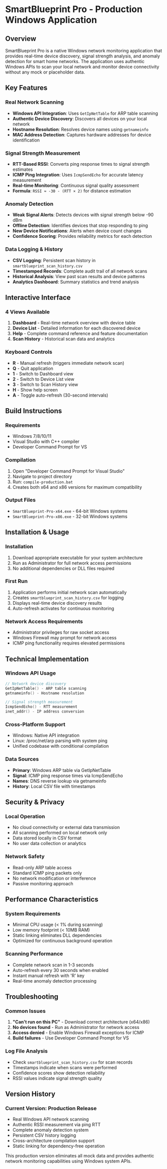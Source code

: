 # SmartBlueprint Pro - Production Windows Application

## Overview

SmartBlueprint Pro is a native Windows network monitoring application that provides real-time device discovery, signal strength analysis, and anomaly detection for smart home networks. The application uses authentic Windows APIs to scan your local network and monitor device connectivity without any mock or placeholder data.

## Key Features

### Real Network Scanning
- **Windows API Integration**: Uses `GetIpNetTable` for ARP table scanning
- **Authentic Device Discovery**: Discovers all devices on your local network
- **Hostname Resolution**: Resolves device names using `getnameinfo`
- **MAC Address Detection**: Captures hardware addresses for device identification

### Signal Strength Measurement
- **RTT-Based RSSI**: Converts ping response times to signal strength estimates
- **ICMP Ping Integration**: Uses `IcmpSendEcho` for accurate latency measurement
- **Real-time Monitoring**: Continuous signal quality assessment
- **Formula**: `RSSI ≈ -30 - (RTT × 2)` for distance estimation

### Anomaly Detection
- **Weak Signal Alerts**: Detects devices with signal strength below -90 dBm
- **Offline Detection**: Identifies devices that stop responding to ping
- **New Device Notifications**: Alerts when device count changes
- **Confidence Scoring**: Provides reliability metrics for each detection

### Data Logging & History
- **CSV Logging**: Persistent scan history in `smartblueprint_scan_history.csv`
- **Timestamped Records**: Complete audit trail of all network scans
- **Historical Analysis**: View past scan results and device patterns
- **Analytics Dashboard**: Summary statistics and trend analysis

## Interactive Interface

### 4 Views Available
1. **Dashboard** - Real-time network overview with device table
2. **Device List** - Detailed information for each discovered device
3. **Help** - Complete command reference and feature documentation
4. **Scan History** - Historical scan data and analytics

### Keyboard Controls
- **R** - Manual refresh (triggers immediate network scan)
- **Q** - Quit application
- **1** - Switch to Dashboard view
- **2** - Switch to Device List view
- **3** - Switch to Scan History view
- **H** - Show help screen
- **A** - Toggle auto-refresh (30-second intervals)

## Build Instructions

### Requirements
- Windows 7/8/10/11
- Visual Studio with C++ compiler
- Developer Command Prompt for VS

### Compilation
1. Open "Developer Command Prompt for Visual Studio"
2. Navigate to project directory
3. Run: `compile-production.bat`
4. Creates both x64 and x86 versions for maximum compatibility

### Output Files
- `SmartBlueprint-Pro-x64.exe` - 64-bit Windows systems
- `SmartBlueprint-Pro-x86.exe` - 32-bit Windows systems

## Installation & Usage

### Installation
1. Download appropriate executable for your system architecture
2. Run as Administrator for full network access permissions
3. No additional dependencies or DLL files required

### First Run
1. Application performs initial network scan automatically
2. Creates `smartblueprint_scan_history.csv` for logging
3. Displays real-time device discovery results
4. Auto-refresh activates for continuous monitoring

### Network Access Requirements
- Administrator privileges for raw socket access
- Windows Firewall may prompt for network access
- ICMP ping functionality requires elevated permissions

## Technical Implementation

### Windows API Usage
```cpp
// Network device discovery
GetIpNetTable() - ARP table scanning
getnameinfo() - Hostname resolution

// Signal strength measurement  
IcmpSendEcho() - RTT measurement
inet_addr() - IP address conversion
```

### Cross-Platform Support
- Windows: Native API integration
- Linux: /proc/net/arp parsing with system ping
- Unified codebase with conditional compilation

### Data Sources
- **Primary**: Windows ARP table via GetIpNetTable
- **Signal**: ICMP ping response times via IcmpSendEcho
- **Names**: DNS reverse lookup via getnameinfo
- **History**: Local CSV file with timestamps

## Security & Privacy

### Local Operation
- No cloud connectivity or external data transmission
- All scanning performed on local network only
- Data stored locally in CSV format
- No user data collection or analytics

### Network Safety
- Read-only ARP table access
- Standard ICMP ping packets only
- No network modification or interference
- Passive monitoring approach

## Performance Characteristics

### System Requirements
- Minimal CPU usage (< 1% during scanning)
- Low memory footprint (< 10MB RAM)
- Static linking eliminates DLL dependencies
- Optimized for continuous background operation

### Scanning Performance
- Complete network scan in 1-3 seconds
- Auto-refresh every 30 seconds when enabled
- Instant manual refresh with 'R' key
- Real-time anomaly detection processing

## Troubleshooting

### Common Issues
1. **"Can't run on this PC"** - Download correct architecture (x64/x86)
2. **No devices found** - Run as Administrator for network access
3. **Access denied** - Enable Windows Firewall exceptions for ICMP
4. **Build failures** - Use Developer Command Prompt for VS

### Log File Analysis
- Check `smartblueprint_scan_history.csv` for scan records
- Timestamps indicate when scans were performed
- Confidence scores show detection reliability
- RSSI values indicate signal strength quality

## Version History

### Current Version: Production Release
- Real Windows API network scanning
- Authentic RSSI measurement via ping RTT
- Complete anomaly detection system
- Persistent CSV history logging
- Cross-architecture compilation support
- Static linking for dependency-free operation

This production version eliminates all mock data and provides authentic network monitoring capabilities using Windows system APIs.